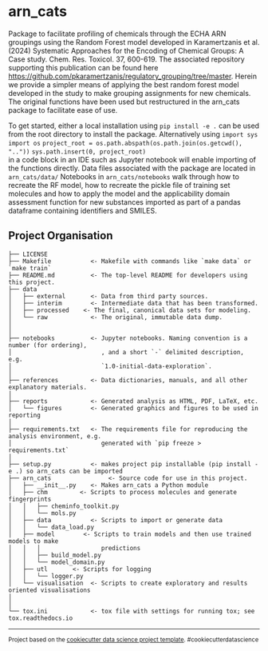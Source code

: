 arn_cats
==============================

Package to facilitate profiling of chemicals through the ECHA ARN groupings using the Random Forest model developed in Karamertzanis et al. (2024) Systematic Approaches for the Encoding of Chemical Groups: A Case study. Chem. Res. Toxicol. 37, 600-619. The associated repository supporting this publication can be found here  https://github.com/pkaramertzanis/regulatory_grouping/tree/master. Herein we provide a simpler means of applying the best random forest model developed in the study to make grouping assignments for new chemicals. The original functions have been used but restructured in the arn_cats package to facilitate ease of use. 

To get started, either a local installation using `pip install -e .` can be used from the root directory to install the package. 
Alternatively using 
`import sys`
`import os`
`project_root = os.path.abspath(os.path.join(os.getcwd(), ".."))`
`sys.path.insert(0, project_root)`
<br>
in a code block in an IDE such as Jupyter notebook will enable importing of the functions directly. Data files associated with the package are located in `arn_cats/data/` Notebooks in `arn_cats/notebooks` walk through how to recreate the RF model, how to recreate the pickle file of training set molecules and how to apply the model and the applicability domain assessment function for new substances imported as part of a pandas dataframe containing identifiers and SMILES.

Project Organisation
------------

    ├── LICENSE
    ├── Makefile           <- Makefile with commands like `make data` or `make train`
    ├── README.md          <- The top-level README for developers using this project.
    ├── data
    │   ├── external       <- Data from third party sources.
    │   ├── interim        <- Intermediate data that has been transformed.
    │   ├── processed    <- The final, canonical data sets for modeling.
    │   └── raw            <- The original, immutable data dump.
    │
    │
    ├── notebooks          <- Jupyter notebooks. Naming convention is a number (for ordering),
    │                         , and a short `-` delimited description, e.g.
    │                         `1.0-initial-data-exploration`.
    │
    ├── references         <- Data dictionaries, manuals, and all other explanatory materials.
    │
    ├── reports            <- Generated analysis as HTML, PDF, LaTeX, etc.
    │   └── figures        <- Generated graphics and figures to be used in reporting
    │
    ├── requirements.txt   <- The requirements file for reproducing the analysis environment, e.g.
    │                         generated with `pip freeze > requirements.txt`
    │
    ├── setup.py           <- makes project pip installable (pip install -e .) so arn_cats can be imported
    ├── arn_cats                <- Source code for use in this project.
    │   ├── __init__.py    <- Makes arn_cats a Python module
    │   ├── chm         <- Scripts to process molecules and generate fingerprints
    │   │   ├── cheminfo_toolkit.py
    │   │   └── mols.py
    │   ├── data           <- Scripts to import or generate data
    │   │   └── data_load.py
    │   ├── model        <- Scripts to train models and then use trained models to make
    │   │   │                 predictions
    │   │   ├── build_model.py
    │   │   └── model_domain.py 
    │   ├── utl       <- Scripts for logging
    │   │   └── logger.py
    │   └── visualisation  <- Scripts to create exploratory and results oriented visualisations
    │       
    │
    └── tox.ini            <- tox file with settings for running tox; see tox.readthedocs.io


--------

<p><small>Project based on the <a target="_blank" href="https://drivendata.github.io/cookiecutter-data-science/">cookiecutter data science project template</a>. #cookiecutterdatascience</small></p>
